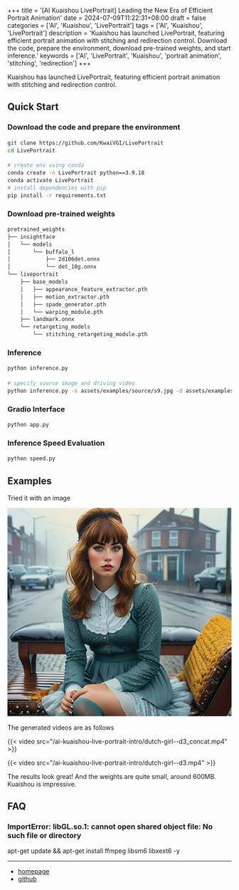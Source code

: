 +++
title = '[AI Kuaishou LivePortrait] Leading the New Era of Efficient Portrait Animation'
date = 2024-07-09T11:22:31+08:00
draft = false
categories = ['AI', 'Kuaishou', 'LivePortrait']
tags = ['AI', 'Kuaishou', 'LivePortrait']
description = 'Kuaishou has launched LivePortrait, featuring efficient portrait animation with stitching and redirection control. Download the code, prepare the environment, download pre-trained weights, and start inference.'
keywords = ['AI', 'LivePortrait', 'Kuaishou', 'portrait animation', 'stitching', 'redirection']
+++

Kuaishou has launched LivePortrait, featuring efficient portrait animation with stitching and redirection control.

## Quick Start

### Download the code and prepare the environment

```bash
git clone https://github.com/KwaiVGI/LivePortrait
cd LivePortrait

# create env using conda
conda create -n LivePortrait python==3.9.18
conda activate LivePortrait
# install dependencies with pip
pip install -r requirements.txt
```

### Download pre-trained weights

```bash
pretrained_weights
├── insightface
│   └── models
│       └── buffalo_l
│           ├── 2d106det.onnx
│           └── det_10g.onnx
└── liveportrait
    ├── base_models
    │   ├── appearance_feature_extractor.pth
    │   ├── motion_extractor.pth
    │   ├── spade_generator.pth
    │   └── warping_module.pth
    ├── landmark.onnx
    └── retargeting_models
        └── stitching_retargeting_module.pth
```

### Inference

```bash
python inference.py

# specify source image and driving video
python inference.py -s assets/examples/source/s9.jpg -d assets/examples/driving/d0.mp4
```

### Gradio Interface

```bash
python app.py
```

### Inference Speed Evaluation

```bash
python speed.py
```

## Examples

Tried it with an image

![dutch-girl](dutch-girl.jpg)

The generated videos are as follows

{{< video src="/ai-kuaishou-live-portrait-intro/dutch-girl--d3_concat.mp4" >}}

{{< video src="/ai-kuaishou-live-portrait-intro/dutch-girl--d3.mp4" >}}

The results look great! And the weights are quite small, around 600MB. Kuaishou is impressive.

## FAQ

### ImportError: libGL.so.1: cannot open shared object file: No such file or directory
apt-get update && apt-get install ffmpeg libsm6 libxext6 -y

---

- [homepage](https://liveportrait.github.io/)
- [github](https://github.com/KwaiVGI/LivePortrait)
<!-- - [original](...) -->
<!-- - [AI Blog - Learn AI from scratch](...) -->
<!-- - [公众号 - Learn AI from scratch](...) -->
<!-- - [CSDN - Learn AI from scratch](...) -->
<!-- - [Juejin - Learn AI from scratch](...) -->
<!-- - [Zhihu - Learn AI from scratch](...) -->
<!-- - [Alibaba Cloud - Learn AI from scratch](...) -->
<!-- - [Tencent Cloud - Learn AI from scratch](...) -->
